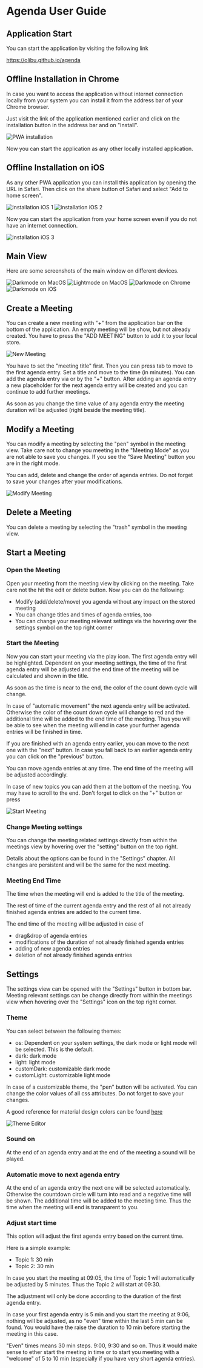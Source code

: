 # Agenda User Guide

## Application Start

You can start the application by visiting the following link

https://olibu.github.io/agenda


## Offline Installation in Chrome

In case you want to access the application without internet connection locally from your system you can install it from the address bar of your Chrome browser.

Just visit the link of the application mentioned earlier and click on the installation button in the address bar and on "Install".

![PWA installation](chrome_install.png)

Now you can start the application as any other locally installed application.


## Offline Installation on iOS

As any other PWA application you can install this application by opening the URL in Safari.
Then click on the share button of Safari and select "Add to home screen". 

![installation iOS 1](ios_install1.PNG)
![installation iOS 2](ios_install2.PNG)

Now you can start the application from your home screen even if you do not have an internet connection.

![installation iOS 3](ios_install3.png)

## Main View

Here are some screenshots of the main window on different devices.

![Darkmode on MacOS](dark_macos.png)
![Lightmode on MacOS](light_macos.png)
![Darkmode on Chrome](dark_chrome.png)
![Darkmode on iOS](dark_ios.PNG)

## Create a Meeting

You can create a new meeting with "+" from the application bar on the bottom of the application.
An empty meeting will be show, but not already created. You have to press the "ADD MEETING" button to add it to your local store.

![New Meeting](new_meeting.gif)

You have to set the "meeting title" first. Then you can press tab to move to the first agenda entry.
Set a title and move to the time (in minutes). You can add the agenda entry via <enter> or by the "+" button.
After adding an agenda entry a new placeholder for the next agenda entry will be created and you can continue to add further meetings.

As soon as you change the time value of any agenda entry the meeting duration will be adjusted (right beside the meeting title).


## Modify a Meeting

You can modify a meeting by selecting the "pen" symbol in the meeting view.
Take care not to change you meeting in the "Meeting Mode" as you are not able to save you changes.
If you see the "Save Meeting" button you are in the right mode.

You can add, delete and change the order of agenda entries.
Do not forget to save your changes after your modifications.

![Modify Meeting](modify_meeting.gif)

## Delete a Meeting

You can delete a meeting by selecting the "trash" symbol in the meeting view.

## Start a Meeting

### Open the Meeting

Open your meeting from the meeting view by clicking on the meeting. Take care not the hit the edit or delete button.
Now you can do the following:
* Modify (add/delete/move) you agenda without any impact on the stored meeting
* You can change titles and times of agenda entries, too
* You can change your meeting relevant settings via the hovering over the settings symbol on the top right corner

### Start the Meeting

Now you can start your meeting via the play icon.
The first agenda entry will be highlighted. Dependent on your meeting settings, the time of the first agenda entry will be adjusted and the end time of the meeting will be calculated and shown in the title.

As soon as the time is near to the end, the color of the count down cycle will change.

In case of "automatic movement" the next agenda entry will be activated. Otherwise the color of the count down cycle will change to red and the additional time will be added to the end time of the meeting.
Thus you will be able to see when the meeting will end in case your further agenda entries will be finished in time.

If you are finished with an agenda entry earlier, you can move to the next one with the "next" button. In case you fall back to an earlier agenda entry you can click on the "previous" button.

You can move agenda entries at any time. The end time of the meeting will be adjusted accordingly.

In case of new topics you can add them at the bottom of the meeting. You may have to scroll to the end. Don't forget to click on the "+" button or press <enter>

![Start Meeting](start_meeting.gif)

### Change Meeting settings

You can change the meeting related settings directly from within the meetings view by hovering over the "setting" button on the top right.

Details about the options can be found in the "Settings" chapter. All changes are persistent and will be the same for the next meeting.

### Meeting End Time

The time when the meeting will end is added to the title of the meeting.

The rest of time of the current agenda entry and the rest of all not already
finished agenda entries are added to the current time.

The end time of the meeting will be adjusted in case of
* drag&drop of agenda entries
* modifications of the duration of not already finished agenda entries
* adding of new agenda entries
* deletion of not already finished agenda entries

## Settings

The settings view can be opened with the "Settings" button in bottom bar. Meeting relevant settings can be change directly from within the meetings view when hovering over the "Settings" icon on the top right corner.

### Theme

You can select between the following themes:
* os: Dependent on your system settings, the dark mode or light mode will be selected. This is the default.
* dark: dark mode
* light: light mode
* customDark: customizable dark mode
* customLight: customizable light mode

In case of a customizable theme, the "pen" button will be activated.
You can change the color values of all css attributes. Do not forget to save your changes.

A good reference for material design colors can be found [here](https://m2.material.io/design/color/the-color-system.html)

![Theme Editor](theme_editor.png)

### Sound on

At the end of an agenda entry and at the end of the meeting a sound will be played.

### Automatic move to next agenda entry

At the end of an agenda entry the next one will be selected automatically. Otherwise the countdown circle will turn into read and a negative time will be shown. The additional time will be added to the meeting time. Thus the time when the meeting will end is transparent to you. 

### Adjust start time

This option will adjust the first agenda entry based on the current time.

Here is a simple example:
* Topic 1: 30 min
* Topic 2: 30 min

In case you start the meeting at 09:05, the time of Topic 1 will automatically be adjusted by 5 minutes.
Thus the Topic 2 will start at 09:30.

The adjustment will only be done according to the duration of the first agenda entry.

In case your first agenda entry is 5 min and you start the meeting at 9:06, nothing will be adjusted, as no "even" time within the last 5 min can be found. You would have the raise the duration to 10 min before starting the meeting in 
this case.

"Even" times means 30 min steps. 9:00, 9:30 and so on. Thus it would make sense to ether start the meeting in time
or to start you meeting with a "welcome" of 5 to 10 min (especially if you have very short agenda entries). 